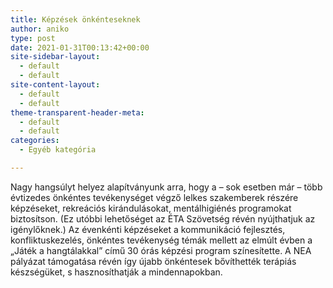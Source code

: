 ```yaml
---
title: Képzések önkénteseknek
author: aniko
type: post
date: 2021-01-31T00:13:42+00:00
site-sidebar-layout:
  - default
  - default
site-content-layout:
  - default
  - default
theme-transparent-header-meta:
  - default
  - default
categories:
  - Egyéb kategória

---
```

Nagy hangsúlyt helyez alapítványunk arra, hogy a – sok esetben már &#8211; több évtizedes önkéntes tevékenységet végző lelkes szakemberek részére képzéseket, rekreációs kirándulásokat, mentálhigiénés programokat biztosítson. (Ez utóbbi lehetőséget az ÉTA Szövetség révén nyújthatjuk az igénylőknek.) Az évenkénti képzéseket a kommunikáció fejlesztés, konfliktuskezelés, önkéntes tevékenység témák mellett az elmúlt évben a „Játék a hangtálakkal” című 30 órás képzési program színesítette. A NEA pályázat támogatása révén így újabb önkéntesek bővíthették terápiás készségüket, s hasznosíthatják a mindennapokban.